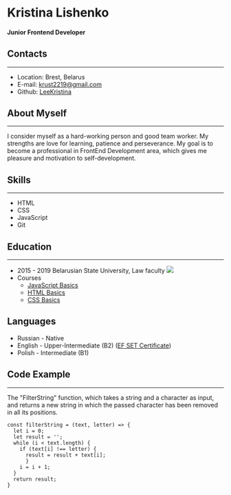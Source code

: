 # **Kristina Lishenko**

#### Junior Frontend Developer

## Contacts

---

- Location: Brest, Belarus
- E-mail: <krust2219@gmail.com>
- Github: [LeeKristina](https://github.com/LeeKristina)

## About Myself

---

I consider myself as a hard-working person and good team worker. My strengths are love for learning, patience and perseverance. My goal is to become a professional in FrontEnd Development area, which gives me pleasure and motivation to self-development.

## Skills

---

- HTML
- CSS
- JavaScript
- Git

## Education

---

- 2015 - 2019 Belarusian State University, Law faculty ![](https://bsu.by/upload/653933.jpg)
- Courses
  - [JavaScript Basics](https://ru.code-basics.com/languages/javascript)
  - [HTML Basics](https://ru.code-basics.com/languages/html)
  - [CSS Basics](https://ru.code-basics.com/languages/css)

## Languages

- Russian - Native
- English - Upper-Intermediate (B2) ([EF SET Certificate](https://www.efset.org/cert/CDpzoZ))
- Polish - Intermediate (B1)

## Code Example

---

The "FilterString" function, which takes a string and a character as input, and returns a new string in which the passed character has been removed in all its positions.

```
const filterString = (text, letter) => {
  let i = 0;
  let result = '';
  while (i < text.length) {
    if (text[i] !== letter) {
      result = result + text[i];
      }
    i = i + 1;
  }
  return result;
}
```
